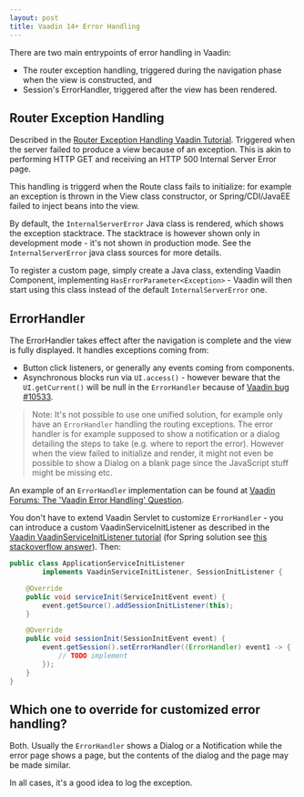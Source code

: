 ```yaml
---
layout: post
title: Vaadin 14+ Error Handling
---
```


There are two main entrypoints of error handling in Vaadin:

* The router exception handling, triggered during the navigation phase when the view is constructed, and
* Session's ErrorHandler, triggered after the view has been rendered.

## Router Exception Handling

Described in the [Router Exception Handling Vaadin Tutorial](https://vaadin.com/docs/v14/flow/routing/tutorial-routing-exception-handling).
Triggered when the server failed to produce a view because of an exception.
This is akin to performing HTTP GET and receiving an HTTP 500 Internal Server Error page.

This handling is triggerd when the Route class fails to initialize:
for example an exception is thrown in the View class constructor, or Spring/CDI/JavaEE failed to inject beans into the view.

By default, the `InternalServerError` Java class is rendered, which shows the exception stacktrace.
The stacktrace is however shown only in development mode - it's not shown in production mode.
See the `InternalServerError` java class sources for more details.

To register a custom page, simply create a Java class, extending Vaadin Component,
implementing `HasErrorParameter<Exception>` - Vaadin will then start using this class instead
of the default `InternalServerError` one.

## ErrorHandler

The ErrorHandler takes effect after the navigation is complete and the view is fully displayed.
It handles exceptions coming from:

* Button click listeners, or generally any events coming from components.
* Asynchronous blocks run via `UI.access()` - however beware that the `UI.getCurrent()` will
  be null in the `ErrorHandler` because of [Vaadin bug #10533](https://github.com/vaadin/flow/issues/10533).

> Note: It's not possible to use one unified solution, for example only have an `ErrorHandler` handling
the routing exceptions. The error handler is for example supposed to show a notification or a dialog detailing
the steps to take (e.g. where to report the error). However when the view failed to initialize and
render, it might not even be possible to show a Dialog on a blank page since the JavaScript stuff
might be missing etc.

An example of an `ErrorHandler` implementation can be found at [Vaadin Forums: The 'Vaadin Error Handling' Question](https://vaadin.com/forum/thread/18453061/18462964).

You don't have to extend Vaadin Servlet to customize `ErrorHandler` - you can
introduce a custom VaadinServiceInitListener as described in the
[Vaadin VaadinServiceInitListener tutorial](https://vaadin.com/docs/v14/flow/advanced/tutorial-service-init-listener)
(for Spring solution see [this stackoverflow answer](https://stackoverflow.com/a/60773432/377320)).
Then:

```java
public class ApplicationServiceInitListener
        implements VaadinServiceInitListener, SessionInitListener {

    @Override
    public void serviceInit(ServiceInitEvent event) {
        event.getSource().addSessionInitListener(this);
    }

    @Override
    public void sessionInit(SessionInitEvent event) {
        event.getSession().setErrorHandler((ErrorHandler) event1 -> {
            // TODO implement
        });
    }
}
```

## Which one to override for customized error handling?

Both. Usually the `ErrorHandler` shows a Dialog or a Notification while the error
page shows a page, but the contents of the dialog and the page may be made similar.

In all cases, it's a good idea to log the exception.

